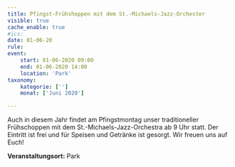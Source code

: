 ```yaml
---
title: Pfingst-Frühshoppen mit dem St.-Michaels-Jazz-Orchester
visible: true
cache_enable: true
#ics: 
date: 01-06-20
rule: 
event:
	start: 01-06-2020 09:00
	end: 01-06-2020 14:00
	location: 'Park'
taxonomy:
	kategorie: ['']
	monat: ['Juni 2020']

---
```

Auch in diesem Jahr findet am Pfingstmontag unser traditioneller Frühschoppen mit dem St.-Michaels-Jazz-Orchestra ab 9 Uhr statt. Der Eintritt ist frei und für Speisen und Getränke ist gesorgt. Wir freuen uns auf Euch!


**Veranstaltungsort:** Park

